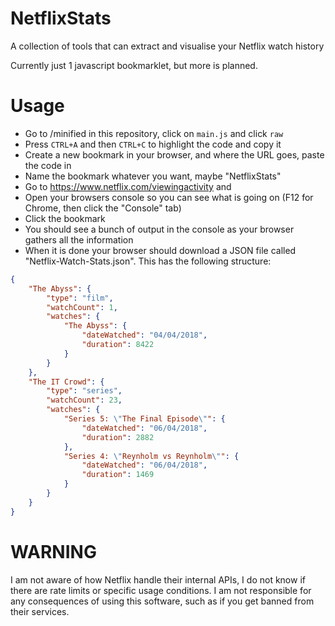 # NetflixStats

A collection of tools that can extract and visualise your Netflix watch history

Currently just 1 javascript bookmarklet, but more is planned.

# Usage

 - Go to /minified in this repository, click on `main.js` and click `raw`
 - Press `CTRL+A` and then `CTRL+C` to highlight the code and copy it
 - Create a new bookmark in your browser, and where the URL goes, paste the code in
 - Name the bookmark whatever you want, maybe "NetflixStats"
 - Go to https://www.netflix.com/viewingactivity and 
 - Open your browsers console so you can see what is going on (F12 for Chrome, then click the "Console" tab)
 - Click the bookmark
 - You should see a bunch of output in the console as your browser gathers all the information
 - When it is done your browser should download a JSON file called "Netflix-Watch-Stats.json". This has the following structure:

```json
{
    "The Abyss": {
        "type": "film",
        "watchCount": 1,
        "watches": {
            "The Abyss": {
                "dateWatched": "04/04/2018",
                "duration": 8422
            }
        }
    },
    "The IT Crowd": {
        "type": "series",
        "watchCount": 23,
        "watches": {
            "Series 5: \"The Final Episode\"": {
                "dateWatched": "06/04/2018",
                "duration": 2882
            },
            "Series 4: \"Reynholm vs Reynholm\"": {
                "dateWatched": "06/04/2018",
                "duration": 1469
            }
        }
    }
}
```

# WARNING

I am not aware of how Netflix handle their internal APIs, I do not know if there are rate limits or specific usage conditions. I am not responsible for any consequences of using this software, such as if you get banned from their services.

